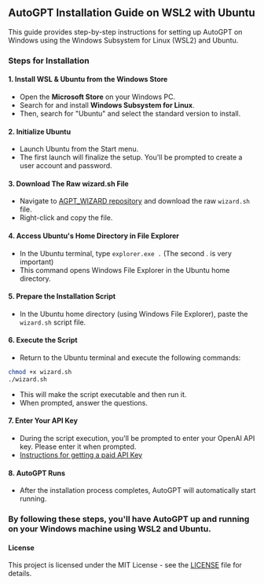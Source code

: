 ## AutoGPT Installation Guide on WSL2 with Ubuntu

This guide provides step-by-step instructions for setting up AutoGPT on Windows using the Windows Subsystem for Linux (WSL2) and Ubuntu.

### Steps for Installation

#### 1. Install WSL & Ubuntu from the Windows Store
- Open the **Microsoft Store** on your Windows PC.
- Search for and install **Windows Subsystem for Linux**.
- Then, search for "Ubuntu" and select the standard version to install.

#### 2. Initialize Ubuntu
- Launch Ubuntu from the Start menu.
- The first launch will finalize the setup. You'll be prompted to create a user account and password.

#### 3. Download The Raw wizard.sh File
- Navigate to [AGPT_WIZARD repository](https://github.com/NeonN3mesis/AGPT_WIZARD/blob/main/wizard.sh) and download the raw `wizard.sh` file.
- Right-click and copy the file.

#### 4. Access Ubuntu's Home Directory in File Explorer
- In the Ubuntu terminal, type `explorer.exe .` (The second . is very important)
- This command opens Windows File Explorer in the Ubuntu home directory.

#### 5. Prepare the Installation Script
- In the Ubuntu home directory (using Windows File Explorer), paste the `wizard.sh` script file.

#### 6. Execute the Script
- Return to the Ubuntu terminal and execute the following commands:
```bash
chmod +x wizard.sh
./wizard.sh
```
- This will make the script executable and then run it.
- When prompted, answer the questions.

#### 7. Enter Your API Key
- During the script execution, you'll be prompted to enter your OpenAI API key. Please enter it when prompted.
- [Instructions for getting a paid API Key](https://docs.agpt.co/autogpt/setup/#getting-an-openai-api-key)

#### 8. AutoGPT Runs
- After the installation process completes, AutoGPT will automatically start running.

### By following these steps, you'll have AutoGPT up and running on your Windows machine using WSL2 and Ubuntu.


#### License

This project is licensed under the MIT License - see the [LICENSE](https://github.com/NeonN3mesis/AGPT_WIZARD/blob/main/LICENSE) file for details.
